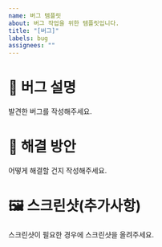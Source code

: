 ```yaml
---
name: 버그 템플릿
about: 버그 작업을 위한 템플릿입니다.
title: "[버그]"
labels: bug
assignees: ""
---
```


# 🔨 버그 설명

발견한 버그를 작성해주세요.

# 📑 해결 방안

어떻게 해결할 건지 작성해주세요.

# 🖼 스크린샷(추가사항)

스크린샷이 필요한 경우에 스크린샷을 올려주세요.
